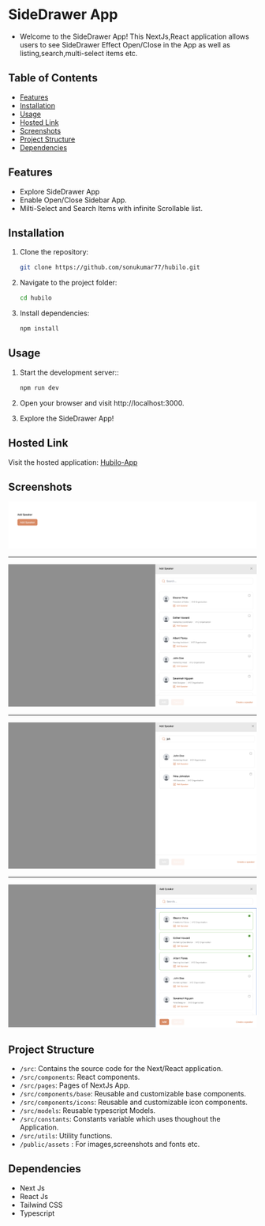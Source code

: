# SideDrawer App 

- Welcome to the SideDrawer App! This NextJs,React application allows users to see SideDrawer Effect Open/Close in the App as well as listing,search,multi-select items etc.

## Table of Contents

- [Features](#features)
- [Installation](#installation)
- [Usage](#usage)
- [Hosted Link](#hosted-link)
- [Screenshots](#screenshots)
- [Project Structure](#project-structure)
- [Dependencies](#dependencies)

## Features

- Explore SideDrawer App
- Enable Open/Close Sidebar App.
- Milti-Select and Search Items with infinite Scrollable list.

## Installation

1. Clone the repository:

   ```bash
   git clone https://github.com/sonukumar77/hubilo.git

   ```

2. Navigate to the project folder:

   ```bash
   cd hubilo

   ```

3. Install dependencies:

   ```bash
   npm install
   ```

## Usage

1. Start the development server::

   ```bash
   npm run dev

   ```

2. Open your browser and visit http://localhost:3000.

3. Explore the SideDrawer App!

## Hosted Link

Visit the hosted application: [Hubilo-App](https://hubilo-app.netlify.app/)

## Screenshots

![image](https://github.com/sonukumar77/hubilo/blob/main/public/assets/screenshots/start-button.png)

---

![image](https://github.com/sonukumar77/hubilo/blob/main/public/assets/screenshots/sidebar-ui.png)

---

![image](https://github.com/sonukumar77/hubilo/blob/main/public/assets/screenshots/searched-ui.png)

---

![image](https://github.com/sonukumar77/hubilo/blob/main/public/assets/screenshots/selcted-ui.png)

## Project Structure

- `/src`: Contains the source code for the Next/React application.
- `/src/components`: React components.
- `/src/pages`: Pages of NextJs App.
- `/src/components/base`: Reusable and customizable base components.
- `/src/components/icons`: Reusable and customizable icon components.
- `/src/models`: Reusable typescript Models.
- `/src/constants`: Constants variable which uses thoughout the Application.
- `/src/utils`: Utility functions.
- `/public/assets` : For images,screenshots and fonts etc.

## Dependencies

- Next Js
- React Js
- Tailwind CSS
- Typescript
